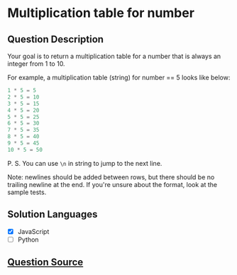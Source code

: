 # Multiplication table for number

## Question Description

Your goal is to return a multiplication table for a number that is always an integer from 1 to 10.

For example, a multiplication table (string) for number == 5 looks like below:

```js
1 * 5 = 5
2 * 5 = 10
3 * 5 = 15
4 * 5 = 20
5 * 5 = 25
6 * 5 = 30
7 * 5 = 35
8 * 5 = 40
9 * 5 = 45
10 * 5 = 50
```

P. S. You can use `\n` in string to jump to the next line.

Note: newlines should be added between rows, but there should be no trailing newline at the end. If you're unsure about the format, look at the sample tests.

## Solution Languages

- [x] JavaScript
- [ ] Python

## [Question Source](https://www.codewars.com/kata/5a2fd38b55519ed98f0000ce)
